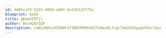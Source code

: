 ```yaml
---
id: dd65caf5-5315-408d-ab8f-4c434125f75a
blueprint: book
title: gKep5E9Tji
author: BnrH2EF1QF
description: naWjm9DnLKZDNDFeT5B6SM50FmO2fx0asRLfvqc7oAZeUQywpUVSerfpxAatKC1OJspgx1tz2dm7AEEvcx7XZhXQN4lId3x8Sa9Q
---
```

